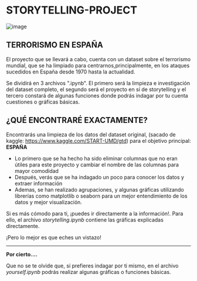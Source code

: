 # STORYTELLING-PROJECT


![image](https://user-images.githubusercontent.com/66179117/92415334-bb4ca580-f158-11ea-95e4-a30d9e48d62a.png)

## TERRORISMO EN ESPAÑA
El proyecto que se llevará a cabo, cuenta con un dataset sobre el terrorismo mundial, que se ha limpiado para centrarnos,principalmente, en los ataques sucedidos en España desde 1970 hasta la actualidad.



Se dividirá en 3 archivos ".ipynb". El primero será la limpieza e investigación del dataset completo, el segundo será el proyecto en sí de storytelling y el tercero constará de algunas funciones donde podrás indagar por tu cuenta cuestiones o gráficas básicas.

## ¿QUÉ ENCONTRARÉ EXACTAMENTE?

Encontrarás una limpieza de los datos del dataset original, (sacado de kaggle: https://www.kaggle.com/START-UMD/gtd) para el objetivo principal: **ESPAÑA**

-  Lo primero que se ha hecho ha sido eliminar columnas que no eran útiles para este proyecto y cambiar el nombre de las columnas para mayor comodidad
- Después, verás que se ha indagado un poco para conocer los datos y extraer información
- Ademas, se han realizado agrupaciones, y algunas gráficas utilizando librerías como matplotlib o seaborn para un mejor entendimiento de los datos y mejor visualización.

Si es más cómodo para ti, ¡puedes ir directamente a la información!. Para ello, el archivo *storytelling.ipynb* contiene las gráficas explicadas directamente.

¡Pero lo mejor es que eches un vistazo!

--------- 
**Por cierto....**

Que no se te olvide que, si prefieres indagar por ti mismo, en el archivo *yourself.ipynb* podrás realizar algunas gráficas o funciones básicas.

